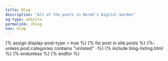 ```yaml
---
title: Blog
description: "All of the posts in Derek’s Digital Garden"
og-type: website
permalink: /blog
nav: blog
---
```


{% assign display-post-type = true %}
{% for post in site.posts %}
{%- unless post.categories contains "unlisted" -%}
{% include blog-listing.html %}
{% endunless %}
{% endfor %}
